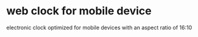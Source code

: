 <h1>web clock for mobile device</h1>
electronic clock optimized for mobile devices with an aspect ratio of 16:10
